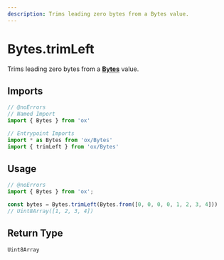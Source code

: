 ```yaml
---
description: Trims leading zero bytes from a Bytes value.
---
```


# Bytes.trimLeft

Trims leading zero bytes from a **[Bytes](/api/bytes)** value.

## Imports

```ts twoslash
// @noErrors
// Named Import 
import { Bytes } from 'ox'

// Entrypoint Imports
import * as Bytes from 'ox/Bytes'
import { trimLeft } from 'ox/Bytes'
```

## Usage

```ts twoslash
// @noErrors
import { Bytes } from 'ox';

const bytes = Bytes.trimLeft(Bytes.from([0, 0, 0, 0, 1, 2, 3, 4]))
// Uint8Array([1, 2, 3, 4])
```

## Return Type

`Uint8Array`

